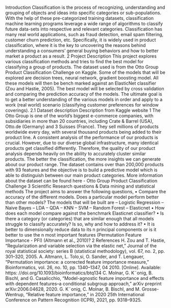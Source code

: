 Introduction
Classification is the process of recognizing, understanding and grouping of objects
and ideas into specific categories or sub-populations. With the help of
these pre-categorized training datasets, classification machine learning programs
leverage a wide range of algorithms to classify future data-sets into respective
and relevant categories. Classification has many real world applications, such as
fraud detection, email spam filtering, customer churn prediction, etc. Specifically,
it is widely used in product classification, where it is the key to uncovering
the reasons behind understanding a consumers’ general buying behaviors and
how to better market a product as a result.
2 Project Description
This project explores various classification methods and tries to find the best
model for classifying a group of products. The dataset used is from the Otto
Group Product Classification Challenge on Kaggle. Some of the models that
will be explored are decision trees, neural network, gradient boosting model. All
these models will then be bench marked against an ElasticNet classifier (Zou
and Hastie, 2005). The best model will be selected by cross validation and
comparing the prediction accuracy of the models. The ultimate goal is to get a
better understanding of the various models in order and apply to a work (real
world) scenario (classifying customer preferences for window coverings).
2.1 Dataset description
Description from Kaggle website
1
The Otto Group is one of the world’s biggest e-commerce companies, with
subsidiaries in more than 20 countries, including Crate & Barrel (USA), Otto.de
(Germany) and 3 Suisses (France). They sell millions of products worldwide
every day, with several thousand products being added to their product line.
A consistent analysis of the performance of our products is crucial. However,
due to our diverse global infrastructure, many identical products get classified
differently. Therefore, the quality of our product analysis depends heavily on
the ability to accurately cluster similar products. The better the classification,
the more insights we can generate about our product range.
The dataset contains over than 200,000 products with 93 features and the
objective is to build a predictive model which is able to distinguish between our
main product categories.
More information about the dataset can be found here - Otto Group Product
Classification Challenge
3 Scientific Research questions & Data mining
and statistical methods
The project aims to answer the following questions,
• Compare the accuracy of the different models. Does a particular model
perform better than other models? The models that will be built are
– Logistic Regression
– Naive Bayes
– LDA
– QDA
– KNN
– SVM
– Random Forest
– Elasticnet
• How does each model compare against the benchmark Elasticnet classifier?
• Is there a category (or categories) that are similar enough that all models
struggle to classify accurately? Is so, why and how to address it?
• It is better to dimensionally reduce data to its n principal components or
is it better to use the n most important features (Permutation Feature
Importance - PFI) (Altmann et al., 2010)?
2
References
H. Zou and T. Hastie, “Regularization and variable selection via the elastic
net,” Journal of the royal statistical society: series B (statistical methodology),
vol. 67, no. 2, pp. 301–320, 2005.
A. Altmann, L. Tolo¸si, O. Sander, and T. Lengauer, “Permutation
importance: a corrected feature importance measure,” Bioinformatics,
vol. 26, no. 10, pp. 1340–1347, 04 2010. [Online]. Available: https:
//doi.org/10.1093/bioinformatics/btq134
C. Molnar, G. K¨onig, B. Bischl, and G. Casalicchio, “Model-agnostic feature
importance and effects with dependent features–a conditional subgroup approach,”
arXiv preprint arXiv:2006.04628, 2020.
G. K¨onig, C. Molnar, B. Bischl, and M. Grosse-Wentrup, “Relative feature
importance,” in 2020 25th International Conference on Pattern Recognition
(ICPR), 2021, pp. 9318–9325.
